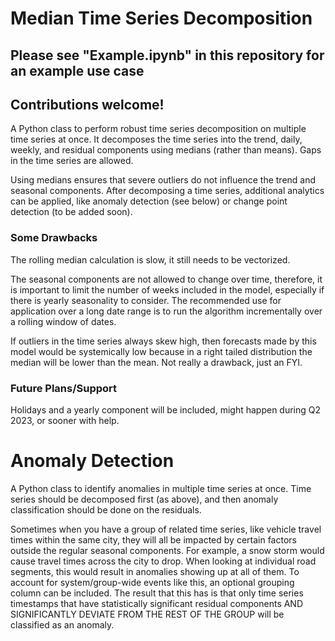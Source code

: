 # Median Time Series Decomposition
## Please see "Example.ipynb" in this repository for an example use case
## Contributions welcome!

A Python class to perform robust time series decomposition on multiple time series at once. It decomposes the time series into the trend, daily, weekly, and residual components using medians (rather than means). Gaps in the time series are allowed.

Using medians ensures that severe outliers do not influence the trend and seasonal components. After decomposing a time series, additional analytics can be applied, like anomaly detection (see below) or change point detection (to be added soon).  

### Some Drawbacks
The rolling median calculation is slow, it still needs to be vectorized. 

The seasonal components are not allowed to change over time, therefore, it is important to limit the number of weeks included in the model, especially if there is yearly seasonality to consider. The recommended use for application over a long date range is to run the algorithm incrementally over a rolling window of dates.

If outliers in the time series always skew high, then forecasts made by this model would be systemically low because in a right tailed distribution the median will be lower than the mean. Not really a drawback, just an FYI.

### Future Plans/Support
Holidays and a yearly component will be included, might happen during Q2 2023, or sooner with help. 

# Anomaly Detection

A Python class to identify anomalies in multiple time series at once. Time series should be decomposed first (as above), and then anomaly classification should be done on the residuals. 

Sometimes when you have a group of related time series, like vehicle travel times within the same city, they will all be impacted by certain factors outside the regular seasonal components. For example, a snow storm would cause travel times across the city to drop. When looking at individual road segments, this would result in anomalies showing up at all of them. To account for system/group-wide events like this, an optional grouping column can be included. The result that this has is that only time series timestamps that have statistically significant residual components AND SIGNIFICANTLY DEVIATE FROM THE REST OF THE GROUP will be classified as an anomaly.